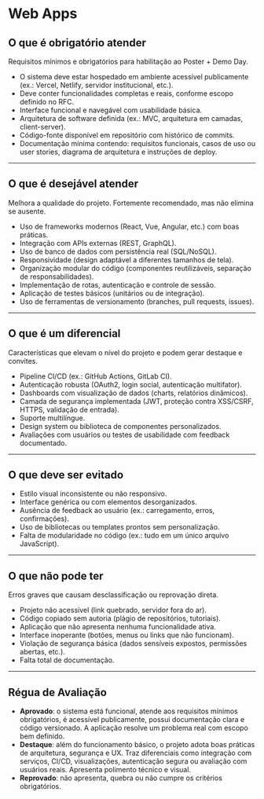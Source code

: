 # Web Apps

## O que é obrigatório atender
Requisitos mínimos e obrigatórios para habilitação ao Poster + Demo Day.

- O sistema deve estar hospedado em ambiente acessível publicamente (ex.: Vercel, Netlify, servidor institucional, etc.).
- Deve conter funcionalidades completas e reais, conforme escopo definido no RFC.
- Interface funcional e navegável com usabilidade básica.
- Arquitetura de software definida (ex.: MVC, arquitetura em camadas, client-server).
- Código-fonte disponível em repositório com histórico de commits.
- Documentação mínima contendo: requisitos funcionais, casos de uso ou user stories, diagrama de arquitetura e instruções de deploy.

---

## O que é desejável atender
Melhora a qualidade do projeto. Fortemente recomendado, mas não elimina se ausente.

- Uso de frameworks modernos (React, Vue, Angular, etc.) com boas práticas.
- Integração com APIs externas (REST, GraphQL).
- Uso de banco de dados com persistência real (SQL/NoSQL).
- Responsividade (design adaptável a diferentes tamanhos de tela).
- Organização modular do código (componentes reutilizáveis, separação de responsabilidades).
- Implementação de rotas, autenticação e controle de sessão.
- Aplicação de testes básicos (unitários ou de integração).
- Uso de ferramentas de versionamento (branches, pull requests, issues).

---

## O que é um diferencial
Características que elevam o nível do projeto e podem gerar destaque e convites.

- Pipeline CI/CD (ex.: GitHub Actions, GitLab CI).
- Autenticação robusta (OAuth2, login social, autenticação multifator).
- Dashboards com visualização de dados (charts, relatórios dinâmicos).
- Camada de segurança implementada (JWT, proteção contra XSS/CSRF, HTTPS, validação de entrada).
- Suporte multilíngue.
- Design system ou biblioteca de componentes personalizados.
- Avaliações com usuários ou testes de usabilidade com feedback documentado.

---

## O que deve ser evitado
- Estilo visual inconsistente ou não responsivo.
- Interface genérica ou com elementos desorganizados.
- Ausência de feedback ao usuário (ex.: carregamento, erros, confirmações).
- Uso de bibliotecas ou templates prontos sem personalização.
- Falta de modularidade no código (ex.: tudo em um único arquivo JavaScript).

---

## O que não pode ter
Erros graves que causam desclassificação ou reprovação direta.

- Projeto não acessível (link quebrado, servidor fora do ar).
- Código copiado sem autoria (plágio de repositórios, tutoriais).
- Aplicação que não apresenta nenhuma funcionalidade ativa.
- Interface inoperante (botões, menus ou links que não funcionam).
- Violação de segurança básica (dados sensíveis expostos, permissões abertas, etc.).
- Falta total de documentação.

---

## Régua de Avaliação
- **Aprovado**: o sistema está funcional, atende aos requisitos mínimos obrigatórios, é acessível publicamente, possui documentação clara e código versionado. A aplicação resolve um problema real com escopo bem definido.  
- **Destaque**: além do funcionamento básico, o projeto adota boas práticas de arquitetura, segurança e UX. Traz diferenciais como integração com serviços, CI/CD, visualizações, autenticação segura ou avaliação com usuários reais. Apresenta polimento técnico e visual.  
- **Reprovado**: não apresenta, quebra ou não cumpre os critérios obrigatórios.
